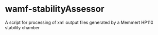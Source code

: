 # wamf-stabilityAssessor
A script for processing of xml output files generated by a Memmert HP110 stability chamber
